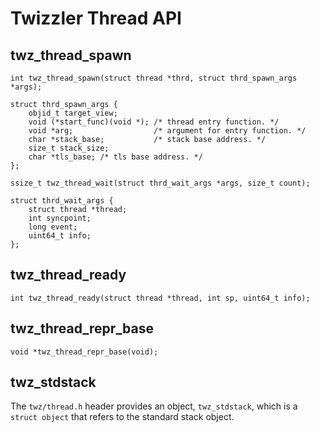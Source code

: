 Twizzler Thread API
===================

## twz_thread_spawn

``` {.c}
int twz_thread_spawn(struct thread *thrd, struct thrd_spawn_args *args);
```

``` {.c}
struct thrd_spawn_args {
	objid_t target_view;
	void (*start_func)(void *); /* thread entry function. */
	void *arg;                  /* argument for entry function. */
	char *stack_base;           /* stack base address. */
	size_t stack_size;
	char *tls_base; /* tls base address. */
};
```

``` {.c}
ssize_t twz_thread_wait(struct thrd_wait_args *args, size_t count);
```

``` {.c}
struct thrd_wait_args {
	struct thread *thread;
	int syncpoint;
	long event;
	uint64_t info;
};
```

## twz_thread_ready

``` {.c}
int twz_thread_ready(struct thread *thread, int sp, uint64_t info);
```

## twz_thread_repr_base

``` {.c}
void *twz_thread_repr_base(void);
```

## twz_stdstack

The `twz/thread.h` header provides an object, `twz_stdstack`, which is a `struct object` that refers
to the standard stack object.


